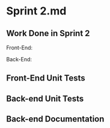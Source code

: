 # Sprint 2.md

## Work Done in Sprint 2
Front-End:

Back-End:

## Front-End Unit Tests

## Back-end Unit Tests

## Back-end Documentation
